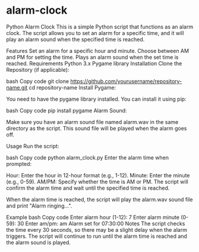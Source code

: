 # alarm-clock
Python Alarm Clock
This is a simple Python script that functions as an alarm clock. The script allows you to set an alarm for a specific time, and it will play an alarm sound when the specified time is reached.

Features
Set an alarm for a specific hour and minute.
Choose between AM and PM for setting the time.
Plays an alarm sound when the set time is reached.
Requirements
Python 3.x
Pygame library
Installation
Clone the Repository (if applicable):

bash
Copy code
git clone https://github.com/yourusername/repository-name.git
cd repository-name
Install Pygame:

You need to have the pygame library installed. You can install it using pip:

bash
Copy code
pip install pygame
Alarm Sound:

Make sure you have an alarm sound file named alarm.wav in the same directory as the script. This sound file will be played when the alarm goes off.

Usage
Run the script:

bash
Copy code
python alarm_clock.py
Enter the alarm time when prompted:

Hour: Enter the hour in 12-hour format (e.g., 1-12).
Minute: Enter the minute (e.g., 0-59).
AM/PM: Specify whether the time is AM or PM.
The script will confirm the alarm time and wait until the specified time is reached.

When the alarm time is reached, the script will play the alarm.wav sound file and print "Alarm ringing...".

Example
bash
Copy code
Enter alarm hour (1-12): 7
Enter alarm minute (0-59): 30
Enter am/pm: am
Alarm set for 07:30:00
Notes
The script checks the time every 30 seconds, so there may be a slight delay when the alarm triggers.
The script will continue to run until the alarm time is reached and the alarm sound is played.
